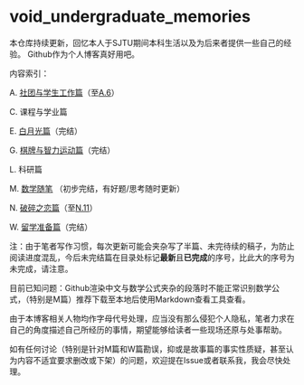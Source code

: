 # void_undergraduate_memories

本仓库持续更新，回忆本人于SJTU期间本科生活以及为后来者提供一些自己的经验。
Github作为个人博客真好用吧。

内容索引：

A. [社团与学生工作篇](./undergraduate_memories/A)（至[A.6](./undergraduate_memories/A/A.6%20幻灭的开端.md)）

C. 课程与学业篇

E. [白月光篇](./undergraduate_memories/E)（完结）

G. [棋牌与智力运动篇](./undergraduate_memories/G)（完结）

L. 科研篇

M. [数学随笔](./undergraduate_memories/M) （初步完结，有好题/思考随时更新）

N. [破碎之恋篇](./undergraduate_memories/N)（至[N.11](./undergraduate_memories/N/N.11%20曲终绝响（上）.md)）

W. [留学准备篇](./undergraduate_memories/W)（完结）

注：由于笔者写作习惯，每次更新可能会夹杂写了半篇、未完待续的稿子，为防止阅读进度混乱，今后未完结篇在目录处标记**最新**且**已完成**的序号，比此大的序号为未完成，请注意。

目前已知问题：Github渲染中文与数学公式夹杂的段落时不能正常识别数学公式，（特别是M篇）推荐下载至本地后使用Markdown查看工具查看。

由于本博客相关人物均作字母代号处理，应当没有那么侵犯个人隐私，笔者力求在自己的角度描述自己所经历的事情，期望能够给读者一些现场还原与处事帮助。

如有任何讨论（特别是针对M篇和W篇勘误，抑或是故事篇的事实性质疑，甚至认为内容不适宜要求删改或下架）的问题，欢迎提在Issue或者联系我，我会尽快处理。